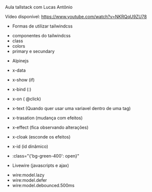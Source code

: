 Aula tallstack com Lucas Antônio

Vídeo disponível: https://www.youtube.com/watch?v=NKRQqU9ZU78

+ Formas de utilizar tailwindcss

- componentes do tailwindcss
- class
- colors
- primary e secundary

+ Alpinejs

- x-data
- x-show (if)
- x-bind (:)
- x-on ( @click)
- x-text (Quando quer usar uma variavel dentro de uma tag)
- x-trasation (mudança com efeitos)
- x-effect (fica observando alterações)
- x-cloak (esconde os efeitos)
- x-id (id dinâmico)

- :class="{'bg-green-400': open}"

+ Livewire (javascripts e ajax)

- wire:model.lazy
- wire:model.defer
- wire:model.debounced.500ms


